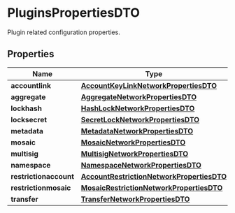 

# PluginsPropertiesDTO

Plugin related configuration properties.

## Properties

| Name | Type | Description | Notes |
|------------ | ------------- | ------------- | -------------|
|**accountlink** | [**AccountKeyLinkNetworkPropertiesDTO**](AccountKeyLinkNetworkPropertiesDTO.md) |  |  [optional] |
|**aggregate** | [**AggregateNetworkPropertiesDTO**](AggregateNetworkPropertiesDTO.md) |  |  [optional] |
|**lockhash** | [**HashLockNetworkPropertiesDTO**](HashLockNetworkPropertiesDTO.md) |  |  [optional] |
|**locksecret** | [**SecretLockNetworkPropertiesDTO**](SecretLockNetworkPropertiesDTO.md) |  |  [optional] |
|**metadata** | [**MetadataNetworkPropertiesDTO**](MetadataNetworkPropertiesDTO.md) |  |  [optional] |
|**mosaic** | [**MosaicNetworkPropertiesDTO**](MosaicNetworkPropertiesDTO.md) |  |  [optional] |
|**multisig** | [**MultisigNetworkPropertiesDTO**](MultisigNetworkPropertiesDTO.md) |  |  [optional] |
|**namespace** | [**NamespaceNetworkPropertiesDTO**](NamespaceNetworkPropertiesDTO.md) |  |  [optional] |
|**restrictionaccount** | [**AccountRestrictionNetworkPropertiesDTO**](AccountRestrictionNetworkPropertiesDTO.md) |  |  [optional] |
|**restrictionmosaic** | [**MosaicRestrictionNetworkPropertiesDTO**](MosaicRestrictionNetworkPropertiesDTO.md) |  |  [optional] |
|**transfer** | [**TransferNetworkPropertiesDTO**](TransferNetworkPropertiesDTO.md) |  |  [optional] |



